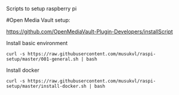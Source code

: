 Scripts to setup raspberry pi

#Open Media Vault setup:

https://github.com/OpenMediaVault-Plugin-Developers/installScript

Install basic environment
```
curl -s https://raw.githubusercontent.com/musukvl/raspi-setup/master/001-general.sh | bash
```

Install docker
```
curl -s https://raw.githubusercontent.com/musukvl/raspi-setup/master/install-docker.sh | bash
```
